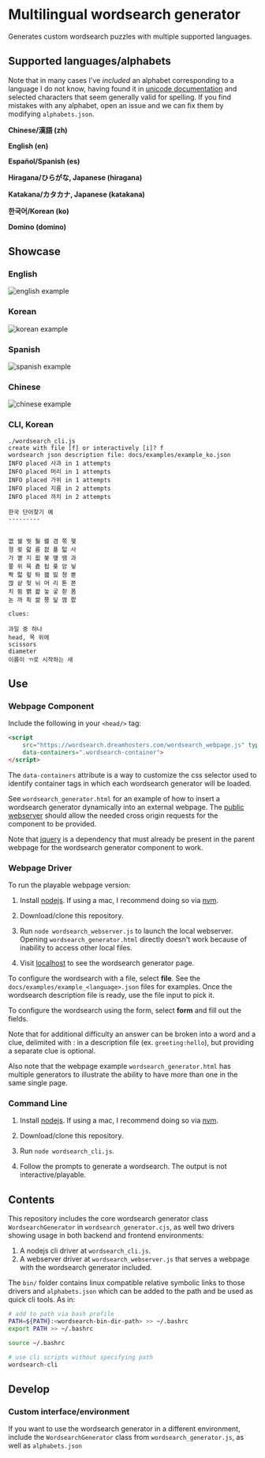 # Multilingual wordsearch generator

Generates custom wordsearch puzzles with multiple supported languages.

## Supported languages/alphabets

Note that in many cases I've _included_ an alphabet corresponding to a language I do not know,
having found it in [unicode documentation](https://unicode.org/charts/nameslist/) and selected
characters that seem generally valid for spelling. If you find mistakes with any alphabet, open an 
issue and we can fix them by modifying `alphabets.json`.

**Chinese/漢語 (zh)**

**English (en)**

**Español/Spanish (es)**

**Hiragana/ひらがな, Japanese (hiragana)**

**Katakana/カタカナ, Japanese (katakana)**

**한국어/Korean (ko)**

**Domino (domino)**

## Showcase

### English

![english example](docs/img/wordsearch\_webpage\_en.png)

### Korean

![korean example](docs/img/wordsearch\_webpage\_ko.png)

### Spanish

![spanish example](docs/img/wordsearch\_webpage\_es.png)

### Chinese

![chinese example](docs/img/wordsearch\_webpage\_zh.png)

### CLI, Korean

```
./wordsearch_cli.js    
create with file [f] or interactively [i]? f
wordsearch json description file: docs/examples/example_ko.json
INFO placed 사과 in 1 attempts
INFO placed 머리 in 1 attempts
INFO placed 가위 in 1 attempts
INFO placed 지름 in 2 attempts
INFO placed 까치 in 2 attempts

한국 단어찾기 예
---------


껪 쉘 뛋 퉐 렗 겸 쪾 헻
졍 쾾 랇 름 쳜 푤 턻 사
가 꼩 지 욊 쭞 먶 땜 과
쫖 위 뮥 춄 됩 퓿 암 닇
퐉 럷 헢 톼 꽲 띯 쳥 쁀
껁 샅 헞 뉘 머 리 툔 쬰
치 뮘 봵 콻 눟 궇 칃 폼
논 까 흭 쌂 쭁 딡 꼄 짨

clues:

과일 중 하나
head, 목 위에
scissors
diameter
이름이 ㄲ로 시작하는 새
```

## Use

### Webpage Component

Include the following in your `<head/>` tag:

```html
<script 
	src="https://wordsearch.dreamhosters.com/wordsearch_webpage.js" type="text/javascript"
	data-containers=".wordsearch-container">
</script>
```

The `data-containers` attribute is a way to customize the css selector used to identify container
tags in which each wordsearch generator will be loaded.

See `wordsearch_generator.html` for an example of how to insert a wordsearch generator dynamically
into an external webpage. The [public webserver](https://wordsearch.dreamhosters.com) should
allow the needed cross origin requests for the component to be provided.

Note that [jquery](https://jquery.com) is a dependency that must already be present in the 
parent webpage for the wordsearch generator component to work.

### Webpage Driver

To run the playable webpage version:

1. Install [nodejs](https://nodejs.org). If using a mac, I recommend doing so via [nvm](https://github.com/nvm-sh/nvm).

2. Download/clone this repository.

3. Run `node wordsearch_webserver.js` to launch the local webserver. Opening `wordsearch_generator.html` directly doesn't work because of inability to access other local files.

4. Visit [localhost](http://localhost) to see the wordsearch generator page.

To configure the wordsearch with a file, select **file**. 
See the `docs/examples/example_<language>.json` files
for examples. Once the wordsearch description file is ready, use the file input
to pick it.

To configure the wordsearch using the form, select **form** and fill out the
fields.

Note that for additional difficulty an answer can be broken into a word and a clue,
delimited with : in a description file (ex. `greeting:hello`), but providing
a separate clue is optional.

Also note that the webpage example `wordsearch_generator.html` has multiple generators to illustrate
the ability to have more than one in the same single page.

### Command Line

1. Install [nodejs](https://nodejs.org). If using a mac, I recommend doing so via [nvm](https://github.com/nvm-sh/nvm).

2. Download/clone this repository.

3. Run `node wordsearch_cli.js`.

4. Follow the prompts to generate a wordsearch. The output is not interactive/playable.

## Contents

This repository includes the core wordsearch generator class `WordsearchGenerator` in 
`wordsearch_generator.cjs`, as well two drivers showing usage in both backend and 
frontend environments:

1. A nodejs cli driver at `wordsearch_cli.js`.
2. A webserver driver at `wordsearch_webserver.js` that serves a webpage with the wordsearch generator included.

The `bin/` folder contains linux compatible relative symbolic links to those drivers and 
`alphabets.json` which can be added to the path and be used as quick cli tools. As in:

```bash
# add to path via bash profile
PATH=${PATH}:<wordsearch-bin-dir-path> >> ~/.bashrc
export PATH >> ~/.bashrc

source ~/.bashrc

# use cli scripts without specifying path
wordsearch-cli
```

## Develop

### Custom interface/environment

If you want to use the wordsearch generator in a different environment, include the `WordsearchGenerator`
class from `wordsearch_generator.js`, as well as `alphabets.json`
